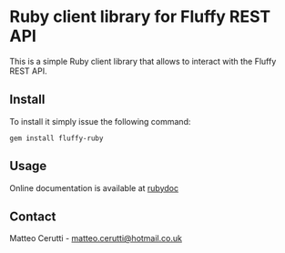# Ruby client library for Fluffy REST API
This is a simple Ruby client library that allows to interact with the Fluffy REST API.

## Install
To install it simply issue the following command:

```
gem install fluffy-ruby
```
## Usage
Online documentation is available at [rubydoc](http://www.rubydoc.info/gems/fluffy-ruby/)

## Contact
Matteo Cerutti - matteo.cerutti@hotmail.co.uk
